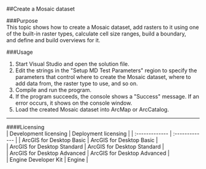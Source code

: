##Create a Mosaic dataset

###Purpose  
This topic shows how to create a Mosaic dataset, add rasters to it using one of the built-in raster types, calculate cell size ranges, build a boundary, and define and build overviews for it.  


###Usage
1. Start Visual Studio and open the solution file.  
1. Edit the strings in the "Setup MD Test Parameters" region to specify the parameters that control where to create the Mosaic dataset, where to add data from, the raster type to use, and so on.  
1. Compile and run the program.  
1. If the program succeeds, the console shows a "Success" message. If an error occurs, it shows on the console window.  
1. Load the created Mosaic dataset into ArcMap or ArcCatalog.  









---------------------------------

####Licensing  
| Development licensing | Deployment licensing | 
| :------------- | :------------- | 
| ArcGIS for Desktop Basic | ArcGIS for Desktop Basic |  
| ArcGIS for Desktop Standard | ArcGIS for Desktop Standard |  
| ArcGIS for Desktop Advanced | ArcGIS for Desktop Advanced |  
| Engine Developer Kit | Engine |  


